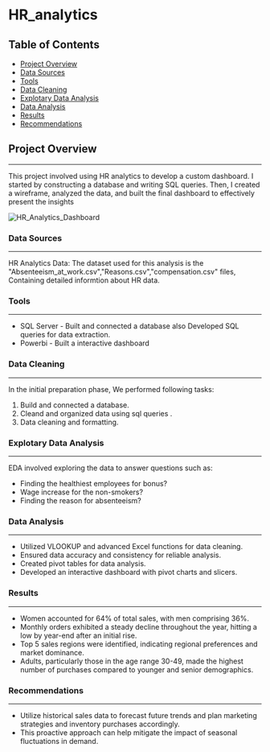 # HR_analytics

## Table of Contents 
- [Project Overview](#project-overview)
- [Data Sources](#data-sources)
- [Tools](#tools)
- [Data Cleaning](#data-cleaning)
- [Explotary Data Analysis](#explotary-data-analysis)
- [Data Analysis](#data-analysis)
- [Results](#results)
- [Recommendations](#recommendations)
## Project Overview
---
This project involved using HR analytics to develop a custom dashboard. I started by constructing a database and writing SQL queries. Then, I created a wireframe, analyzed the data, and built the final dashboard to effectively present the insights

![HR_Analytics_Dashboard](https://github.com/user-attachments/assets/6d42b6dd-62d6-438a-ac38-6bc569cf6ffd)


### Data Sources
---
HR Analytics Data: The dataset used for this analysis is the "Absenteeism_at_work.csv","Reasons.csv","compensation.csv" files, Containing detailed informtion about HR data.
 
### Tools 
---
- SQL Server - Built and connected a database also Developed SQL queries for data extraction.
- Powerbi - Built a interactive dashboard 

### Data Cleaning
---
In the initial preparation phase, We performed following tasks:
1. Build and connected a database.
2. Cleand and organized data using sql queries .
3. Data cleaning and formatting.
   
### Explotary Data Analysis 
---
EDA involved exploring the data to answer questions such as:
- Finding the healthiest employees for bonus?
- Wage increase for the non-smokers?
- Finding the reason for absenteeism?

### Data Analysis 
---
- Utilized VLOOKUP and advanced Excel functions for data cleaning.
- Ensured data accuracy and consistency for reliable analysis.
- Created pivot tables for data analysis.
- Developed an interactive dashboard with pivot charts and slicers.

### Results
---
- Women accounted for 64% of total sales, with men comprising 36%.
- Monthly orders exhibited a steady decline throughout the year, hitting a low by year-end after an initial rise.
- Top 5 sales regions were identified, indicating regional preferences and market dominance.
- Adults, particularly those in the age range 30-49, made the highest number of purchases compared to younger and senior demographics.

### Recommendations
---
- Utilize historical sales data to forecast future trends and plan marketing strategies and inventory purchases accordingly. 
- This proactive approach can help mitigate the impact of seasonal fluctuations in demand.
